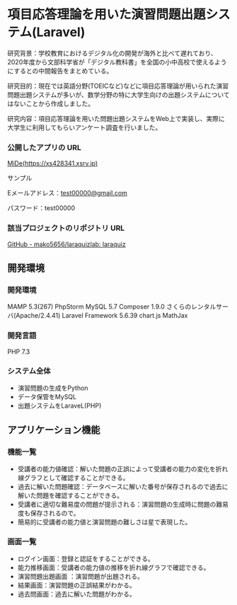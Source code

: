 # 項目応答理論を用いた演習問題出題システム(Laravel)

研究背景：学校教育におけるデジタル化の開発が海外と比べて遅れており、2020年度から文部科学省が「デジタル教科書」を全国の小中高校で使えるようにするとの中間報告をまとめている。

研究目的：現在では英語分野(TOEICなど)などに項目応答理論が用いられた演習問題出題システムが多いが、数学分野の特に大学生向けの出題システムについてはないことから作成しました。

研究内容：項目応答理論を用いた問題出題システムをWeb上で実装し、実際に大学生に利用してもらいアンケート調査を行いました。

### 公開したアプリの URL
[MiDe(https://xs428341.xsrv.jp)
](https://xs428341.xsrv.jp)

サンプル

Eメールアドレス：test00000@gmail.com

パスワード：test00000

### 該当プロジェクトのリポジトリ URL
[GitHub - mako5656/laraquizlab: laraquiz](https://github.com/mako5656/laraquizlab)

## 開発環境
### 開発環境
MAMP 5.3(267)
PhpStorm
MySQL 5.7
Composer 1.9.0
さくらのレンタルサーバ(Apache/2.4.41)
Laravel Framework 5.6.39
chart.js
MathJax

### 開発言語
PHP 7.3

### システム全体
- 演習問題の生成をPython
- データ保管をMySQL
- 出題システムをLaraveL(PHP)

## アプリケーション機能
### 機能一覧
- 受講者の能力値確認：解いた問題の正誤によって受講者の能力の変化を折れ線グラフとして確認することができる。
- 過去に解いた問題確認：データベースに解いた番号が保存されるので過去に解いた問題を確認することができる。
- 受講者に適切な難易度の問題が提示される：演習問題の生成時に問題の難易度も保存されるので。
- 簡易的に受講者の能力値と演習問題の難しさは星で表現した。

### 画面一覧
- ログイン画面：登録と認証をすることができる。
- 能力推移画面：受講者の能力値の推移を折れ線グラフで確認できる。
- 演習問題出題画面 ：演習問題が出題される。
- 結果画面：演習問題の正誤結果がわかる。
- 過去問画面：過去に解いた問題がわかる。


